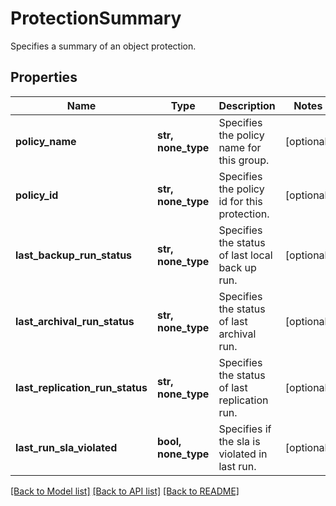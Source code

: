 # ProtectionSummary

Specifies a summary of an object protection.

## Properties
Name | Type | Description | Notes
------------ | ------------- | ------------- | -------------
**policy_name** | **str, none_type** | Specifies the policy name for this group. | [optional] 
**policy_id** | **str, none_type** | Specifies the policy id for this protection. | [optional] 
**last_backup_run_status** | **str, none_type** | Specifies the status of last local back up run. | [optional] 
**last_archival_run_status** | **str, none_type** | Specifies the status of last archival run. | [optional] 
**last_replication_run_status** | **str, none_type** | Specifies the status of last replication run. | [optional] 
**last_run_sla_violated** | **bool, none_type** | Specifies if the sla is violated in last run. | [optional] 

[[Back to Model list]](../README.md#documentation-for-models) [[Back to API list]](../README.md#documentation-for-api-endpoints) [[Back to README]](../README.md)


